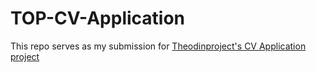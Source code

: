 # TOP-CV-Application
This repo serves as my submission for [Theodinproject's CV Application project](https://www.theodinproject.com/lessons/node-path-react-new-cv-application)
